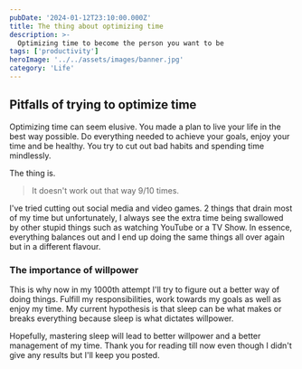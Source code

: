 ```yaml
---
pubDate: '2024-01-12T23:10:00.000Z'
title: The thing about optimizing time
description: >-
  Optimizing time to become the person you want to be
tags: ['productivity']
heroImage: '../../assets/images/banner.jpg'
category: 'Life'
---
```


## Pitfalls of trying to optimize time

Optimizing time can seem elusive. You made a plan to live your life in the best way possible. Do everything needed to achieve your goals, enjoy your time and be healthy. You try to cut out bad habits and spending time mindlessly.

The thing is.

> It doesn't work out that way 9/10 times.

I've tried cutting out social media and video games. 2 things that drain most of my time but unfortunately, I always see the extra time being swallowed by other stupid things such as watching YouTube or a TV Show. In essence, everything balances out and I end up doing the same things all over again but in a different flavour.

### The importance of willpower

This is why now in my 1000th attempt I'll try to figure out a better way of doing things. Fulfill my responsibilities, work towards my goals as well as enjoy my time. My current hypothesis is that sleep can be what makes or breaks everything because sleep is what dictates willpower.

Hopefully, mastering sleep will lead to better willpower and a better management of my time. Thank you for reading till now even though I didn't give any results but I'll keep you posted.
